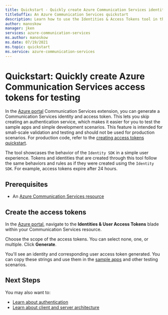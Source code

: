 ```yaml
---
title: Quickstart - Quickly create Azure Communication Services identities for testing
titleSuffix: An Azure Communication Services quickstart
description: Learn how to use the Identities & Access Tokens tool in the Azure portal to use with samples and for troubleshooting.
author: manoskow
manager: jken
services: azure-communication-services
ms.author: manoskow
ms.date: 07/19/2021
ms.topic: quickstart
ms.service: azure-communication-services
---
```


# Quickstart: Quickly create Azure Communication Services access tokens for testing

In the [Azure portal](https://portal.azure.com) Communication Services extension, you can generate a Communication Services identity and access token. This lets you skip creating an authentication service, which makes it easier for you to test the sample apps and simple development scenarios. This feature is intended for small-scale validation and testing and should not be used for production scenarios. For production code, refer to the [creating access tokens quickstart](../access-tokens.md).

The tool showcases the behavior of the ```Identity SDK``` in a simple user experience. Tokens and identities that are created through this tool follow the same behaviors and rules as if they were created using the ```Identity SDK```.  For example, access tokens expire after 24 hours.

## Prerequisites

- An [Azure Communication Services resource](../create-communication-resource.md)

## Create the access tokens

In the [Azure portal](https://portal.azure.com), navigate to the **Identities & User Access Tokens** blade within your Communication Services resource. 

Choose the scope of the access tokens. You can select none, one, or multiple. Click **Generate**.

You'll see an identity and corresponding user access token generated. You can copy these strings and use them in the [sample apps](https://docs.microsoft.com/azure/communication-services/samples/overview) and other testing scenarios.

## Next Steps

You may also want to:

 - [Learn about authentication](../../concepts/authentication.md)
 - [Learn about client and server architecture](../../concepts/client-and-server-architecture.md)
